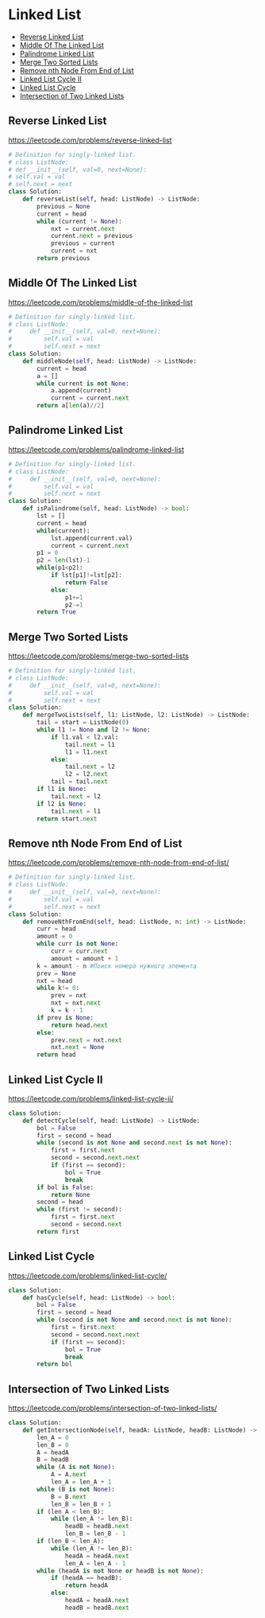 # Linked List

+ [Reverse Linked List](#reverse-linked-list)
+ [Middle Of The Linked List](#middle-of-the-linked-list)
+ [Palindrome Linked List](#palindrome-linked-list)
+ [Merge Two Sorted Lists](#merge-two-sorted-lists)
+ [Remove nth Node From End of List](#remove-nth-node-from-end-of-list)
+ [Linked List Cycle II](#linked-list-cycle-ii)
+ [Linked List Cycle](#linked-list-cycle)
+ [Intersection of Two Linked Lists](#intersection-of-two-linked-lists)

## Reverse Linked List

https://leetcode.com/problems/reverse-linked-list

```python
# Definition for singly-linked list.
# class ListNode:
# def __init__(self, val=0, next=None):
# self.val = val
# self.next = next
class Solution:
    def reverseList(self, head: ListNode) -> ListNode:
        previous = None
        current = head
        while (current != None):
            nxt = current.next
            current.next = previous
            previous = current
            current = nxt
        return previous
```

## Middle Of The Linked List

https://leetcode.com/problems/middle-of-the-linked-list

```python
# Definition for singly-linked list.
# class ListNode:
#     def __init__(self, val=0, next=None):
#         self.val = val
#         self.next = next
class Solution:
    def middleNode(self, head: ListNode) -> ListNode:
        current = head
        a = []
        while current is not None:
            a.append(current)
            current = current.next
        return a[len(a)//2]
```

## Palindrome Linked List

https://leetcode.com/problems/palindrome-linked-list

```python
# Definition for singly-linked list.
# class ListNode:
#     def __init__(self, val=0, next=None):
#         self.val = val
#         self.next = next
class Solution:
    def isPalindrome(self, head: ListNode) -> bool:
        lst = []
        current = head
        while(current):
            lst.append(current.val)
            current = current.next
        p1 = 0
        p2 = len(lst)-1
        while(p1<p2):
            if lst[p1]!=lst[p2]:
                return False
            else:
                p1+=1
                p2-=1
        return True
```

## Merge Two Sorted Lists

https://leetcode.com/problems/merge-two-sorted-lists

```python
# Definition for singly-linked list.
# class ListNode:
#     def __init__(self, val=0, next=None):
#         self.val = val
#         self.next = next
class Solution:
    def mergeTwoLists(self, l1: ListNode, l2: ListNode) -> ListNode:
        tail = start = ListNode(0)
        while l1 != None and l2 != None: 
            if l1.val < l2.val:
                tail.next = l1 
                l1 = l1.next 
            else: 
                tail.next = l2
                l2 = l2.next
            tail = tail.next 
        if l1 is None:
            tail.next = l2
        if l2 is None:
            tail.next = l1
        return start.next
```

## Remove nth Node From End of List

https://leetcode.com/problems/remove-nth-node-from-end-of-list/

```python
# Definition for singly-linked list.
# class ListNode:
#     def __init__(self, val=0, next=None):
#         self.val = val
#         self.next = next
class Solution:
    def removeNthFromEnd(self, head: ListNode, n: int) -> ListNode:
        curr = head
        amount = 0
        while curr is not None:
            curr = curr.next
            amount = amount + 1
        k = amount - n #Поиск номера нужного элемента
        prev = None
        nxt = head
        while k!= 0:
            prev = nxt
            nxt = nxt.next
            k = k - 1
        if prev is None:
            return head.next
        else:
            prev.next = nxt.next
            nxt.next = None
        return head
```

## Linked List Cycle II

https://leetcode.com/problems/linked-list-cycle-ii/

```python
class Solution:
    def detectCycle(self, head: ListNode) -> ListNode:
        bol = False
        first = second = head
        while (second is not None and second.next is not None):
            first = first.next
            second = second.next.next
            if (first == second):
                bol = True
                break
        if bol is False:
            return None
        second = head
        while (first != second):
            first = first.next
            second = second.next
        return first
```

## Linked List Cycle

https://leetcode.com/problems/linked-list-cycle/

```python
class Solution:
    def hasCycle(self, head: ListNode) -> bool:
        bol = False
        first = second = head
        while (second is not None and second.next is not None):
            first = first.next
            second = second.next.next
            if (first == second):
                bol = True
                break
        return bol
```

## Intersection of Two Linked Lists

https://leetcode.com/problems/intersection-of-two-linked-lists/

```python
class Solution:
    def getIntersectionNode(self, headA: ListNode, headB: ListNode) -> ListNode:
        len_A = 0
        len_B = 0 
        A = headA
        B = headB
        while (A is not None):
            A = A.next
            len_A = len_A + 1
        while (B is not None):
            B = B.next
            len_B = len_B + 1
        if (len_A < len_B):
            while (len_A != len_B):
                headB = headB.next
                len_B = len_B - 1
        if (len_B < len_A):
            while (len_A != len_B):
                headA = headA.next
                len_A = len_A - 1
        while (headA is not None or headB is not None):
            if (headA == headB):
                return headA
            else:
                headA = headA.next
                headB = headB.next
```
